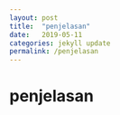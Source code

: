 ```yaml
---
layout: post
title:  "penjelasan"
date:   2019-05-11
categories: jekyll update
permalink: /penjelasan
---
```


# penjelasan